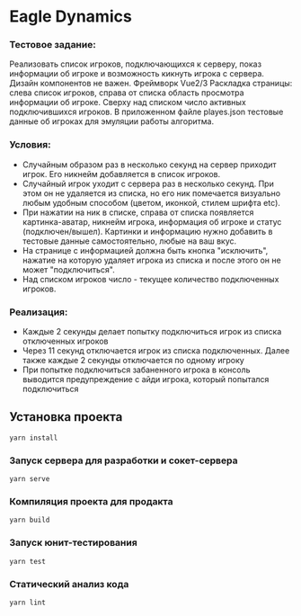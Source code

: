 # Eagle Dynamics

### Тестовое задание:
Реализовать список игроков, подключающихся к серверу, показ информации об игроке и возможность кикнуть игрока с сервера.
Дизайн компонентов не важен. Фреймворк Vue2/3
Раскладка страницы: слева список игроков, справа от списка область просмотра информации об игроке. Сверху над списком число активных подключившихся игроков.
В приложенном файле playes.json тестовые данные об игроках для эмуляции работы алгоритма.

### Условия:
- Случайным образом раз в несколько секунд на сервер приходит игрок. Его никнейм добавляется в список игроков.
- Случайный игрок уходит с сервера раз в несколько секунд. При этом он не удаляется из списка, но его ник помечается визуально любым удобным способом (цветом, иконкой, стилем шрифта etc).
- При нажатии на ник в списке, справа от списка появляется картинка-аватар, никнейм игрока, информация об игроке и статус (подключен/вышел). Картинки и информацию нужно добавить в тестовые данные самостоятельно, любые на ваш вкус.
- На странице с информацией должна быть кнопка "исключить", нажатие на которую удаляет игрока из списка и после этого он не может "подключиться".
- Над списком игроков число - текущее количество подключенных игроков.

### Реализация:
- Каждые 2 секунды делает попытку подключиться игрок из списка отключенных игроков
- Через 11 секунд отключается игрок из списка подключенных. Далее также каждые 2 секунды отключается по одному игроку
- При попытке подключиться забаненного игрока в консоль выводится предупреждение с айди игрока, который попытался подключиться

## Установка проекта
```
yarn install
```

### Запуск сервера для разработки и сокет-сервера
```
yarn serve
```

### Компиляция проекта для продакта
```
yarn build
```

### Запуск юнит-тестирования
```
yarn test
```

### Статический анализ кода
```
yarn lint
```

